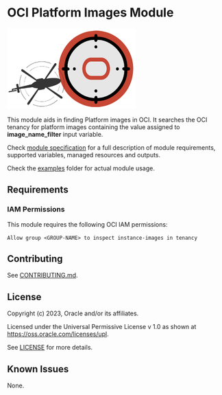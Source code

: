 # OCI Platform Images Module

![Landing Zone logo](../landing_zone_300.png)

This module aids in finding Platform images in OCI. It searches the OCI tenancy for platform images containing the value assigned to **image_name_filter** input variable.

Check [module specification](./SPEC.md) for a full description of module requirements, supported variables, managed resources and outputs.

Check the [examples](./examples/) folder for actual module usage.

## Requirements
### IAM Permissions

This module requires the following OCI IAM permissions:

```
Allow group <GROUP-NAME> to inspect instance-images in tenancy
```

## Contributing
See [CONTRIBUTING.md](./CONTRIBUTING.md).

## License
Copyright (c) 2023, Oracle and/or its affiliates.

Licensed under the Universal Permissive License v 1.0 as shown at https://oss.oracle.com/licenses/upl.

See [LICENSE](./LICENSE) for more details.

## Known Issues
None.